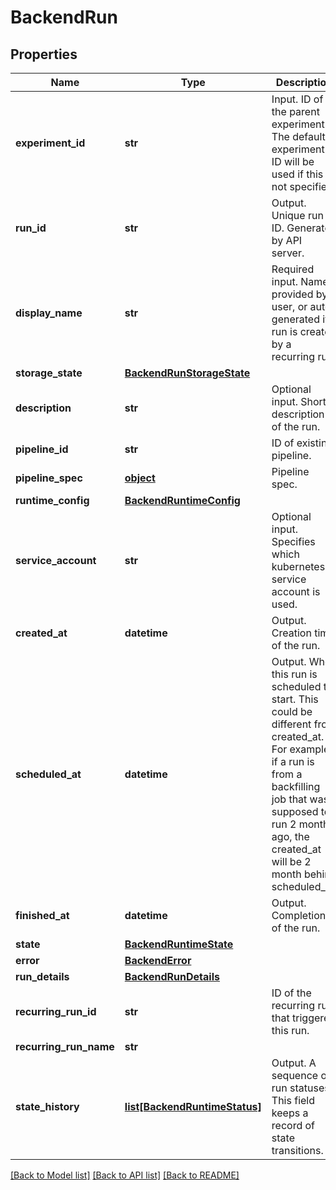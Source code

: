 # BackendRun

## Properties
Name | Type | Description | Notes
------------ | ------------- | ------------- | -------------
**experiment_id** | **str** | Input. ID of the parent experiment. The default experiment ID will be used if this is not specified. | [optional] 
**run_id** | **str** | Output. Unique run ID. Generated by API server. | [optional] 
**display_name** | **str** | Required input. Name provided by user, or auto generated if run is created by a recurring run. | [optional] 
**storage_state** | [**BackendRunStorageState**](BackendRunStorageState.md) |  | [optional] 
**description** | **str** | Optional input. Short description of the run. | [optional] 
**pipeline_id** | **str** | ID of existing pipeline. | [optional] 
**pipeline_spec** | [**object**](.md) | Pipeline spec. | [optional] 
**runtime_config** | [**BackendRuntimeConfig**](BackendRuntimeConfig.md) |  | [optional] 
**service_account** | **str** | Optional input. Specifies which kubernetes service account is used. | [optional] 
**created_at** | **datetime** | Output. Creation time of the run. | [optional] 
**scheduled_at** | **datetime** | Output. When this run is scheduled to start. This could be different from created_at. For example, if a run is from a backfilling job that was supposed to run 2 month ago, the created_at will be 2 month behind scheduled_at. | [optional] 
**finished_at** | **datetime** | Output. Completion of the run. | [optional] 
**state** | [**BackendRuntimeState**](BackendRuntimeState.md) |  | [optional] 
**error** | [**BackendError**](BackendError.md) |  | [optional] 
**run_details** | [**BackendRunDetails**](BackendRunDetails.md) |  | [optional] 
**recurring_run_id** | **str** | ID of the recurring run that triggered this run. | [optional] 
**recurring_run_name** | **str** |  | [optional] 
**state_history** | [**list[BackendRuntimeStatus]**](BackendRuntimeStatus.md) | Output. A sequence of run statuses. This field keeps a record  of state transitions. | [optional] 

[[Back to Model list]](../README.md#documentation-for-models) [[Back to API list]](../README.md#documentation-for-api-endpoints) [[Back to README]](../README.md)


